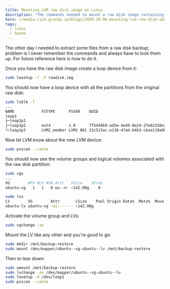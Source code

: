 ```yaml
---
title: Mounting LVM raw disk image on Linux
description: "The commands needed to mount a raw disk image containing LVM partition."
hero: //media.rich.grundy.io/blogs/2020-10-06-mounting-lvm-raw-disk-image-on-linux/hero.webp
tags:
  - linux
  - howto
---
```


The other day I needed to extract some files from a raw disk backup; problem is
I never remember the commands and always have to look them up. For future
reference here is how to do it.

Once you have the raw disk image create a loop device from it:

```bash
sudo losetup -f -P rawdisk.img
```

You should now have a loop device with all the partitions from the original raw
disk:

```bash
sudo lsblk -f
...
NAME            FSTYPE      FSVER    UUID
loop1
├─loop1p1
├─loop1p2       ext4        1.0      7f54d4b9-ad5e-4e49-8a24-27e62258e2c0
└─loop1p3       LVM2_member LVM2 001 23c515ac-e138-47ad-b4b3-cbaa119a90d3
```

Now let LVM know about the new LVM device:

```bash
sudo pvscan --cache
```

You should now see the volume groups and logical volumes associated with the
raw disk partition:

```bash
sudo vgs
...
VG        #PV #LV #SN Attr   VSize    VFree
ubuntu-vg   1   1   0 wz--n- <142.00g    0

sudo lvs
LV        VG        Attr       LSize    Pool Origin Data%  Meta%  Move Log Cpy%Sync Convert
ubuntu-lv ubuntu-vg -wi------- <142.00g
```

Activate the volume group and LVs:

```bash
sudo vgchange -ay
```


Mount the LV like any other and you're good to go:

```bash
sudo mkdir /mnt/backup-restore
sudo mount /dev/mapper/ubuntu--vg-ubuntu--lv /mnt/backup-restore
```


Then to tear down:

```bash
sudo umount /mnt/backup-restore
sudo lvchange -an /dev/mapper/ubuntu--vg-ubuntu--lv
sudo losetup -d /dev/loop1
sudo pvscan --cache
```

